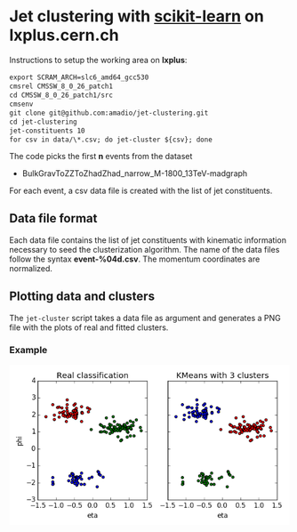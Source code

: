# Jet clustering with [scikit-learn](http://scikit-learn.org) on lxplus.cern.ch

Instructions to setup the working area on **lxplus**:

~~~~~~~~~~~~~~~~~~~~~~~~~~~~~~~~~~~~~~~~~~~~~~~~~~~~~~~~~~~~~~~~~~~~~~~~~~~~~~~~
export SCRAM_ARCH=slc6_amd64_gcc530
cmsrel CMSSW_8_0_26_patch1
cd CMSSW_8_0_26_patch1/src
cmsenv
git clone git@github.com:amadio/jet-clustering.git
cd jet-clustering
jet-constituents 10
for csv in data/\*.csv; do jet-cluster ${csv}; done
~~~~~~~~~~~~~~~~~~~~~~~~~~~~~~~~~~~~~~~~~~~~~~~~~~~~~~~~~~~~~~~~~~~~~~~~~~~~~~~~

The code picks the first **n** events from the dataset 

- BulkGravToZZToZhadZhad_narrow_M-1800_13TeV-madgraph

For each event, a csv data file is created with the list of jet constituents. 

## Data file format

Each data file contains the list of jet constituents with kinematic information
necessary to seed the clusterization algorithm. The name of the data files
follow the syntax **event-%04d.csv**. The momentum coordinates are normalized.

## Plotting data and clusters

The `jet-cluster` script takes a data file as argument and generates a PNG file
with the plots of real and fitted clusters.

### Example

![](data/event-0005.png)

